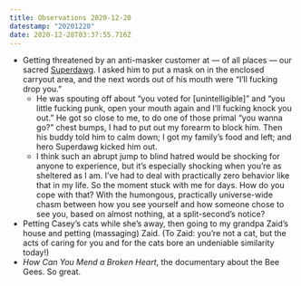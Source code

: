 ```yaml
---
title: Observations 2020-12-20
datestamp: "20201220"
date: 2020-12-28T03:37:55.716Z
---
```

- Getting threatened by an anti-masker customer at — of all places — our sacred [Superdawg](http://www.superdawg.com/). I asked him to put a mask on in the enclosed carryout area, and the next words out of his mouth were “I’ll fucking drop you.”
	- He was spouting off about “you voted for [unintelligible]” and “you little fucking punk, open your mouth again and I’ll fucking knock you out.” He got so close to me, to do one of those primal “you wanna go?” chest bumps, I had to put out my forearm to block him. Then his buddy told him to calm down; I got my family’s food and left; and hero Superdawg kicked him out.
	- I think such an abrupt jump to blind hatred would be shocking for anyone to experience, but it’s especially shocking when you’re as sheltered as I am. I’ve had to deal with practically zero behavior like that in my life. So the moment stuck with me for days. How do you cope with that? With the humongous, practically universe-wide chasm between how you see yourself and how someone chose to see you, based on almost nothing, at a split-second’s notice?
- Petting Casey’s cats while she’s away, then going to my grandpa Zaid’s house and petting (massaging) Zaid. (To Zaid: you’re not a cat, but the acts of caring for you and for the cats bore an undeniable similarity today!)
- *How Can You Mend a Broken Heart*, the documentary about the Bee Gees. So great.